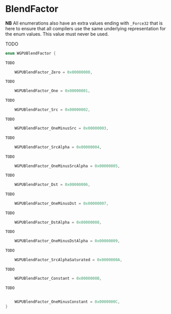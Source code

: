 

# BlendFactor

**NB** All enumerations also have an extra values ending with `_Force32` that is here to ensure that all compilers use the same underlying representation for the enum values. This value must never be used.


TODO

```C
enum WGPUBlendFactor {
        
TODO

    WGPUBlendFactor_Zero = 0x00000000,
        
TODO

    WGPUBlendFactor_One = 0x00000001,
        
TODO

    WGPUBlendFactor_Src = 0x00000002,
        
TODO

    WGPUBlendFactor_OneMinusSrc = 0x00000003,
        
TODO

    WGPUBlendFactor_SrcAlpha = 0x00000004,
        
TODO

    WGPUBlendFactor_OneMinusSrcAlpha = 0x00000005,
        
TODO

    WGPUBlendFactor_Dst = 0x00000006,
        
TODO

    WGPUBlendFactor_OneMinusDst = 0x00000007,
        
TODO

    WGPUBlendFactor_DstAlpha = 0x00000008,
        
TODO

    WGPUBlendFactor_OneMinusDstAlpha = 0x00000009,
        
TODO

    WGPUBlendFactor_SrcAlphaSaturated = 0x0000000A,
        
TODO

    WGPUBlendFactor_Constant = 0x0000000B,
        
TODO


    WGPUBlendFactor_OneMinusConstant = 0x0000000C,
}
```
